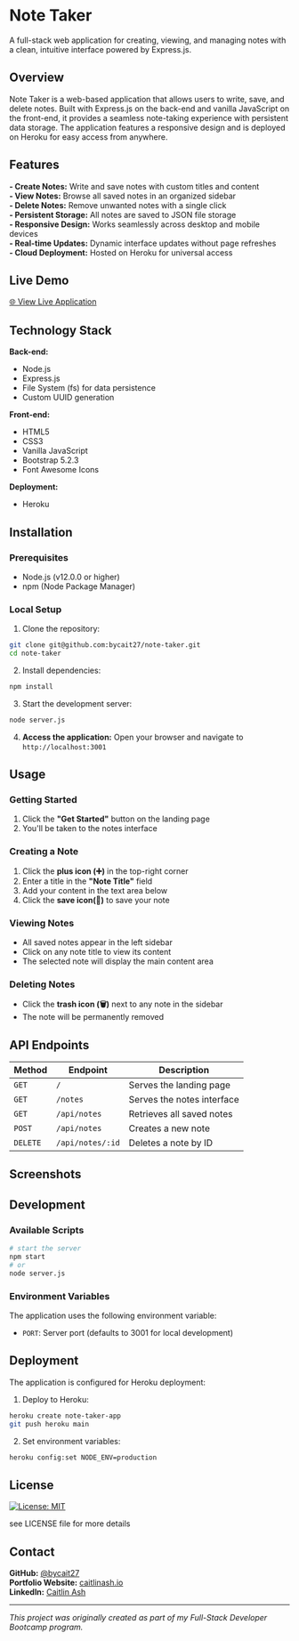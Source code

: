 # Note Taker

A full-stack web application for creating, viewing, and managing notes with a clean, intuitive interface powered by Express.js.

## Overview

Note Taker is a web-based application that allows users to write, save, and delete notes. Built with Express.js on the back-end and vanilla JavaScript on the front-end, it provides a seamless note-taking experience with persistent data storage. The application features a responsive design and is deployed on Heroku for easy access from anywhere. 

## Features 

**- Create Notes:** Write and save notes with custom titles and content   
**- View Notes:** Browse all saved notes in an organized sidebar  
**- Delete Notes:** Remove unwanted notes with a single click   
**- Persistent Storage:** All notes are saved to JSON file storage  
**- Responsive Design:** Works seamlessly across desktop and mobile devices  
**- Real-time Updates:** Dynamic interface updates without page refreshes  
**- Cloud Deployment:** Hosted on Heroku for universal access  

## Live Demo 

[🌐 View Live Application]()

## Technology Stack 

**Back-end:**
- Node.js 
- Express.js 
- File System (fs) for data persistence 
- Custom UUID generation 

**Front-end:**
- HTML5 
- CSS3 
- Vanilla JavaScript 
- Bootstrap 5.2.3 
- Font Awesome Icons 

**Deployment:**
- Heroku

## Installation

### Prerequisites 
- Node.js (v12.0.0 or higher)
- npm (Node Package Manager) 

### Local Setup

1. Clone the repository:

```bash
git clone git@github.com:bycait27/note-taker.git 
cd note-taker
```

2. Install dependencies:

```bash 
npm install
```

3. Start the development server:

```bash 
node server.js
```

4. **Access the application:** Open your browser and navigate to `http://localhost:3001`

## Usage

### Getting Started 

1. Click the **"Get Started"** button on the landing page
2. You'll be taken to the notes interface

### Creating a Note 

1. Click the **plus icon (➕)** in the top-right corner
2. Enter a title in the **"Note Title"** field 
3. Add your content in the text area below 
4. Click the **save icon(💾)** to save your note 

### Viewing Notes 
- All saved notes appear in the left sidebar 
- Click on any note title to view its content
- The selected note will display the main content area 

### Deleting Notes 
- Click the **trash icon (️🗑️)** next to any note in the sidebar 
- The note will be permanently removed

## API Endpoints 

| Method | Endpoint | Description |
| --------------- | --------------- | --------------- |
| `GET` | `/` | Serves the landing page |
| `GET` | `/notes` | Serves the notes interface |
| `GET` | `/api/notes` | Retrieves all saved notes |
| `POST` | `/api/notes` | Creates a new note |
| `DELETE` | `/api/notes/:id` | Deletes a note by ID |


## Screenshots 

## Development 

### Available Scripts 

```bash
# start the server 
npm start 
# or 
node server.js
```

### Environment Variables 

The application uses the following environment variable:

- `PORT`: Server port (defaults to 3001 for local development)

## Deployment

The application is configured for Heroku deployment:

1. Deploy to Heroku:

```bash
heroku create note-taker-app 
git push heroku main
```

2. Set environment variables:

```bash
heroku config:set NODE_ENV=production
```

## License 

[![License: MIT](https://img.shields.io/badge/License-MIT-yellow.svg)](https://opensource.org/licenses/MIT)  

see LICENSE file for more details

## Contact

**GitHub:** [@bycait27](https://github.com/bycait27)  
**Portfolio Website:** [caitlinash.io](https://caitlinash.io/)  
**LinkedIn:** [Caitlin Ash](https://www.linkedin.com/in/caitlin-ash/)  

---
*This project was originally created as part of my Full-Stack Developer Bootcamp program.*
